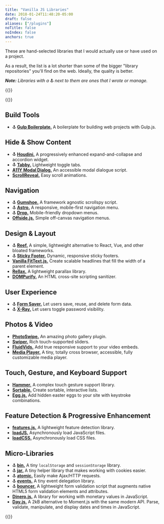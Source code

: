 ```yaml
---
title: "Vanilla JS Libraries"
date: 2018-01-24T11:48:20-05:00
draft: false
aliases: ["/plugins"]
noTitle: false
noIndex: false
anchors: true
---
```


These are hand-selected libraries that I would actually use or have used on a project.

As a result, the list is a lot shorter than some of the bigger "library repositories" you'll find on the web. Ideally, the quality is better.

*__Note:__ Libraries with a <svg xmlns="http://www.w3.org/2000/svg" style="height:.8em;width:.8em" height="1em" width="1em" viewBox="0 0 16 16"><title>(By Chris)</title><path fill="currentColor" d="M14 9v2.066c-1.258 1.285-3.016 2.526-5 2.852V8.001h3v-1L9 5.83A3.001 3.001 0 0 0 8 .001 3 3 0 0 0 7 5.83L4 7.001v1h3v5.917c-1.984-.326-3.742-1.567-5-2.852V9H0v1c0 2 4 6 8 6s8-4 8-6V9h-2zM9 3a1 1 0 1 1-2 0 1 1 0 0 1 2 0z"></path></svg> next to them are ones that I wrote or manage.*

{{<cta for="funnel">}}

{{<toc>}}

## Build Tools

- <svg xmlns="http://www.w3.org/2000/svg" style="height:.8em;width:.8em" height="1em" width="1em" viewBox="0 0 16 16"><title>(By Chris)</title><path fill="currentColor" d="M14 9v2.066c-1.258 1.285-3.016 2.526-5 2.852V8.001h3v-1L9 5.83A3.001 3.001 0 0 0 8 .001 3 3 0 0 0 7 5.83L4 7.001v1h3v5.917c-1.984-.326-3.742-1.567-5-2.852V9H0v1c0 2 4 6 8 6s8-4 8-6V9h-2zM9 3a1 1 0 1 1-2 0 1 1 0 0 1 2 0z"></path></svg> **[Gulp Boilerplate.](https://github.com/cferdinandi/gulp-boilerplate)** A boilerplate for building web projects with Gulp.js.

## Hide & Show Content

- <svg xmlns="http://www.w3.org/2000/svg" style="height:.8em;width:.8em" height="1em" width="1em" viewBox="0 0 16 16"><title>(By Chris)</title><path fill="currentColor" d="M14 9v2.066c-1.258 1.285-3.016 2.526-5 2.852V8.001h3v-1L9 5.83A3.001 3.001 0 0 0 8 .001 3 3 0 0 0 7 5.83L4 7.001v1h3v5.917c-1.984-.326-3.742-1.567-5-2.852V9H0v1c0 2 4 6 8 6s8-4 8-6V9h-2zM9 3a1 1 0 1 1-2 0 1 1 0 0 1 2 0z"></path></svg> **[Houdini.](https://github.com/cferdinandi/houdini/)** A progressively enhanced expand-and-collapse and accordion widget.
- <svg xmlns="http://www.w3.org/2000/svg" style="height:.8em;width:.8em" height="1em" width="1em" viewBox="0 0 16 16"><title>(By Chris)</title><path fill="currentColor" d="M14 9v2.066c-1.258 1.285-3.016 2.526-5 2.852V8.001h3v-1L9 5.83A3.001 3.001 0 0 0 8 .001 3 3 0 0 0 7 5.83L4 7.001v1h3v5.917c-1.984-.326-3.742-1.567-5-2.852V9H0v1c0 2 4 6 8 6s8-4 8-6V9h-2zM9 3a1 1 0 1 1-2 0 1 1 0 0 1 2 0z"></path></svg> **[Tabby.](https://github.com/cferdinandi/tabby/)** Lightweight toggle tabs.
- **[A11Y Modal Dialog.](https://github.com/scottaohara/accessible_modal_window)** An accessible modal dialogue script.
- **[ScrollReveal.](https://scrollrevealjs.org/)** Easy scroll animations.


## Navigation

- <svg xmlns="http://www.w3.org/2000/svg" style="height:.8em;width:.8em" height="1em" width="1em" viewBox="0 0 16 16"><title>(By Chris)</title><path fill="currentColor" d="M14 9v2.066c-1.258 1.285-3.016 2.526-5 2.852V8.001h3v-1L9 5.83A3.001 3.001 0 0 0 8 .001 3 3 0 0 0 7 5.83L4 7.001v1h3v5.917c-1.984-.326-3.742-1.567-5-2.852V9H0v1c0 2 4 6 8 6s8-4 8-6V9h-2zM9 3a1 1 0 1 1-2 0 1 1 0 0 1 2 0z"></path></svg> **[Gumshoe.](https://github.com/cferdinandi/gumshoe/)** A framework agnostic scrollspy script.
- <svg xmlns="http://www.w3.org/2000/svg" style="height:.8em;width:.8em" height="1em" width="1em" viewBox="0 0 16 16"><title>(By Chris)</title><path fill="currentColor" d="M14 9v2.066c-1.258 1.285-3.016 2.526-5 2.852V8.001h3v-1L9 5.83A3.001 3.001 0 0 0 8 .001 3 3 0 0 0 7 5.83L4 7.001v1h3v5.917c-1.984-.326-3.742-1.567-5-2.852V9H0v1c0 2 4 6 8 6s8-4 8-6V9h-2zM9 3a1 1 0 1 1-2 0 1 1 0 0 1 2 0z"></path></svg> **[Astro.](https://github.com/cferdinandi/astro/)** A responsive, mobile-first navigation menu.
- <svg xmlns="http://www.w3.org/2000/svg" style="height:.8em;width:.8em" height="1em" width="1em" viewBox="0 0 16 16"><title>(By Chris)</title><path fill="currentColor" d="M14 9v2.066c-1.258 1.285-3.016 2.526-5 2.852V8.001h3v-1L9 5.83A3.001 3.001 0 0 0 8 .001 3 3 0 0 0 7 5.83L4 7.001v1h3v5.917c-1.984-.326-3.742-1.567-5-2.852V9H0v1c0 2 4 6 8 6s8-4 8-6V9h-2zM9 3a1 1 0 1 1-2 0 1 1 0 0 1 2 0z"></path></svg> **[Drop.](https://github.com/cferdinandi/drop/)** Mobile-friendly dropdown menus.
- **[Offside.js.](https://github.com/toomuchdesign/offside)** Simple off-canvas navigation menus.


## Design & Layout

- <svg xmlns="http://www.w3.org/2000/svg" style="height:.8em;width:.8em" height="1em" width="1em" viewBox="0 0 16 16"><title>(By Chris)</title><path fill="currentColor" d="M14 9v2.066c-1.258 1.285-3.016 2.526-5 2.852V8.001h3v-1L9 5.83A3.001 3.001 0 0 0 8 .001 3 3 0 0 0 7 5.83L4 7.001v1h3v5.917c-1.984-.326-3.742-1.567-5-2.852V9H0v1c0 2 4 6 8 6s8-4 8-6V9h-2zM9 3a1 1 0 1 1-2 0 1 1 0 0 1 2 0z"></path></svg> **[Reef.](https://github.com/cferdinandi/reef/)** A simple, lightweight alternative to React, Vue, and other bloated frameworks.
- <svg xmlns="http://www.w3.org/2000/svg" style="height:.8em;width:.8em" height="1em" width="1em" viewBox="0 0 16 16"><title>(By Chris)</title><path fill="currentColor" d="M14 9v2.066c-1.258 1.285-3.016 2.526-5 2.852V8.001h3v-1L9 5.83A3.001 3.001 0 0 0 8 .001 3 3 0 0 0 7 5.83L4 7.001v1h3v5.917c-1.984-.326-3.742-1.567-5-2.852V9H0v1c0 2 4 6 8 6s8-4 8-6V9h-2zM9 3a1 1 0 1 1-2 0 1 1 0 0 1 2 0z"></path></svg> **[Sticky Footer.](https://github.com/cferdinandi/sticky-footer/)** Dynamic, responsive sticky footers.
- **[Vanilla FitText.js.](https://github.com/adactio/FitText.js)** Create scalable headlines that fill the width of a parent element.
- **[Rellax.](https://dixonandmoe.com/rellax/)** A lightweight parallax library.
- **[DOMPurify.](https://github.com/cure53/DOMPurify)** An HTML cross-site scripting sanitizer.


## User Experience

- <svg xmlns="http://www.w3.org/2000/svg" style="height:.8em;width:.8em" height="1em" width="1em" viewBox="0 0 16 16"><title>(By Chris)</title><path fill="currentColor" d="M14 9v2.066c-1.258 1.285-3.016 2.526-5 2.852V8.001h3v-1L9 5.83A3.001 3.001 0 0 0 8 .001 3 3 0 0 0 7 5.83L4 7.001v1h3v5.917c-1.984-.326-3.742-1.567-5-2.852V9H0v1c0 2 4 6 8 6s8-4 8-6V9h-2zM9 3a1 1 0 1 1-2 0 1 1 0 0 1 2 0z"></path></svg> **[Form Saver.](https://github.com/cferdinandi/form-saver/)** Let users save, reuse, and delete form data.
- <svg xmlns="http://www.w3.org/2000/svg" style="height:.8em;width:.8em" height="1em" width="1em" viewBox="0 0 16 16"><title>(By Chris)</title><path fill="currentColor" d="M14 9v2.066c-1.258 1.285-3.016 2.526-5 2.852V8.001h3v-1L9 5.83A3.001 3.001 0 0 0 8 .001 3 3 0 0 0 7 5.83L4 7.001v1h3v5.917c-1.984-.326-3.742-1.567-5-2.852V9H0v1c0 2 4 6 8 6s8-4 8-6V9h-2zM9 3a1 1 0 1 1-2 0 1 1 0 0 1 2 0z"></path></svg> **[X-Ray.](https://github.com/cferdinandi/x-ray/)** Let users toggle password visibility.


## Photos & Video

- **[PhotoSwipe.](http://photoswipe.com/)** An amazing photo gallery plugin.
- **[Swiper.](http://idangero.us/swiper/)** Rich touch-supported sliders.
- **[FluidVids.](https://github.com/toddmotto/fluidvids)** Add true responsive support to your video embeds.
- **[Media Player.](https://github.com/jonathantneal/media-player)** A tiny, totally cross browser, accessible, fully customizable media player.


## Touch, Gesture, and Keyboard Support

- **[Hammer.](http://hammerjs.github.io/)** A complex touch gesture support library.
- **[Sortable.](https://sortablejs.github.io/Sortable/)** Create sortable, interactive lists.
- **[Egg.js.](http://thatmikeflynn.com/egg.js/)** Add hidden easter eggs to your site with keystroke combinations.


## Feature Detection & Progressive Enhancement

- **[features.js.](http://featurejs.com/)** A lightweight feature detection library.
- **[loadJS.](https://github.com/filamentgroup/loadJS/)** Asynchronously load JavaScript files.
- **[loadCSS.](https://github.com/filamentgroup/loadCSS/)** Asynchronously load CSS files.


## Micro-Libraries

- <svg xmlns="http://www.w3.org/2000/svg" style="height:.8em;width:.8em" height="1em" width="1em" viewBox="0 0 16 16"><title>(By Chris)</title><path fill="currentColor" d="M14 9v2.066c-1.258 1.285-3.016 2.526-5 2.852V8.001h3v-1L9 5.83A3.001 3.001 0 0 0 8 .001 3 3 0 0 0 7 5.83L4 7.001v1h3v5.917c-1.984-.326-3.742-1.567-5-2.852V9H0v1c0 2 4 6 8 6s8-4 8-6V9h-2zM9 3a1 1 0 1 1-2 0 1 1 0 0 1 2 0z"></path></svg> **[bin.](https://github.com/cferdinandi/bin)** A tiny `localStorage` and `sessionStorage` library.
- <svg xmlns="http://www.w3.org/2000/svg" style="height:.8em;width:.8em" height="1em" width="1em" viewBox="0 0 16 16"><title>(By Chris)</title><path fill="currentColor" d="M14 9v2.066c-1.258 1.285-3.016 2.526-5 2.852V8.001h3v-1L9 5.83A3.001 3.001 0 0 0 8 .001 3 3 0 0 0 7 5.83L4 7.001v1h3v5.917c-1.984-.326-3.742-1.567-5-2.852V9H0v1c0 2 4 6 8 6s8-4 8-6V9h-2zM9 3a1 1 0 1 1-2 0 1 1 0 0 1 2 0z"></path></svg> **[jar.](https://github.com/cferdinandi/jar)** A tiny helper library that makes working with cookies easier.
- <svg xmlns="http://www.w3.org/2000/svg" style="height:.8em;width:.8em" height="1em" width="1em" viewBox="0 0 16 16"><title>(By Chris)</title><path fill="currentColor" d="M14 9v2.066c-1.258 1.285-3.016 2.526-5 2.852V8.001h3v-1L9 5.83A3.001 3.001 0 0 0 8 .001 3 3 0 0 0 7 5.83L4 7.001v1h3v5.917c-1.984-.326-3.742-1.567-5-2.852V9H0v1c0 2 4 6 8 6s8-4 8-6V9h-2zM9 3a1 1 0 1 1-2 0 1 1 0 0 1 2 0z"></path></svg> **[atomic.](https://github.com/cferdinandi/atomic)** Easily make Ajax/HTTP requests.
- <svg xmlns="http://www.w3.org/2000/svg" style="height:.8em;width:.8em" height="1em" width="1em" viewBox="0 0 16 16"><title>(By Chris)</title><path fill="currentColor" d="M14 9v2.066c-1.258 1.285-3.016 2.526-5 2.852V8.001h3v-1L9 5.83A3.001 3.001 0 0 0 8 .001 3 3 0 0 0 7 5.83L4 7.001v1h3v5.917c-1.984-.326-3.742-1.567-5-2.852V9H0v1c0 2 4 6 8 6s8-4 8-6V9h-2zM9 3a1 1 0 1 1-2 0 1 1 0 0 1 2 0z"></path></svg> **[events.](https://github.com/cferdinandi/events)** A tiny event delegation library.
- <svg xmlns="http://www.w3.org/2000/svg" style="height:.8em;width:.8em" height="1em" width="1em" viewBox="0 0 16 16"><title>(By Chris)</title><path fill="currentColor" d="M14 9v2.066c-1.258 1.285-3.016 2.526-5 2.852V8.001h3v-1L9 5.83A3.001 3.001 0 0 0 8 .001 3 3 0 0 0 7 5.83L4 7.001v1h3v5.917c-1.984-.326-3.742-1.567-5-2.852V9H0v1c0 2 4 6 8 6s8-4 8-6V9h-2zM9 3a1 1 0 1 1-2 0 1 1 0 0 1 2 0z"></path></svg> **[bouncer.](https://github.com/cferdinandi/bouncer)** A lightweight form validation script that augments native HTML5 form validation elements and attributes.
- **[Dinero.js.](https://sarahdayan.github.io/dinero.js/)** A library for working with monetary values in JavaScript.
- **[Day.js.](https://github.com/xx45/dayjs)** A 2kB alternative to Moment.js with the same modern API. Parse, validate, manipulate, and display dates and times in JavaScript.

{{<mailchimp intro="true">}}